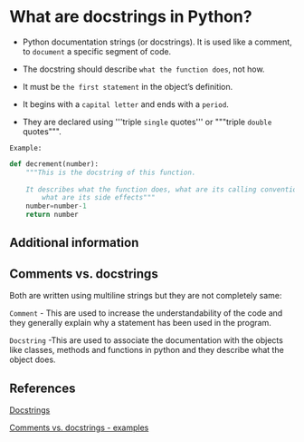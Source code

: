 # What are docstrings in Python?

* Python documentation strings (or docstrings). It is used like a comment, to `document` a specific segment of code.

* The docstring should describe `what the function does`, not how.

* It must be `the first statement` in the object’s definition.
  
* It begins with a `capital letter` and ends with a `period`.

* They are declared using '''triple `single` quotes''' or """triple `double` quotes""".

`Example:`

```python
def decrement(number):
    """This is the docstring of this function.
    
    It describes what the function does, what are its calling conventions and
        what are its side effects"""
    number=number-1
    return number
```

## Additional information

## Comments vs. docstrings

Both are written using multiline strings but they are not completely same:

`Comment` - This are used to increase the understandability of the code and they generally explain why a statement has been used in the program.

`Docstring` -This are used to associate the documentation with the objects like classes, methods and functions in python and they describe what the object does.

## References

[Docstrings](https://www.geeksforgeeks.org/python-docstrings/)

[Comments vs. docstrings - examples](https://www.pythonforbeginners.com/comments/difference-between-comments-and-docstrings-in-python)
